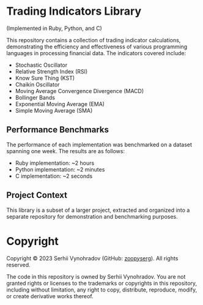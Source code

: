 # Trading Indicators Library 
(Implemented in Ruby, Python, and C)

This repository contains a collection of trading indicator calculations, demonstrating the efficiency and effectiveness of various programming languages in processing financial data. The indicators covered include:

- Stochastic Oscillator
- Relative Strength Index (RSI)
- Know Sure Thing (KST)
- Chaikin Oscillator
- Moving Average Convergence Divergence (MACD)
- Bollinger Bands
- Exponential Moving Average (EMA)
- Simple Moving Average (SMA)

## Performance Benchmarks
The performance of each implementation was benchmarked on a dataset spanning one week. The results are as follows:

- Ruby implementation: ~2 hours
- Python implementation: ~2 minutes
- C implementation: ~2 seconds

## Project Context
This library is a subset of a larger project, extracted and organized into a separate repository for demonstration and benchmarking purposes.

# Copyright

Copyright © 2023 Serhii Vynohradov (GitHub: [zoopyserg](https://github.com/zoopyserg)). All rights reserved.

The code in this repository is owned by Serhii Vynohradov. You are not granted rights or licenses to the trademarks or copyrights in this repository, including without limitation, any right to copy, distribute, reproduce, modify, or create derivative works thereof.
